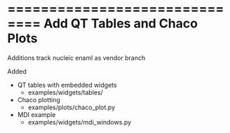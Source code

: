 ==============================
Add QT Tables and Chaco Plots
==============================

Additions track nucleic enaml as vendor branch

Added
   - QT tables with embedded widgets
      - examples/widgets/tables/
   - Chaco plotting
      - examples/plots/chaco_plot.py
   - MDI example
      - examples/widgets/mdi_windows.py
